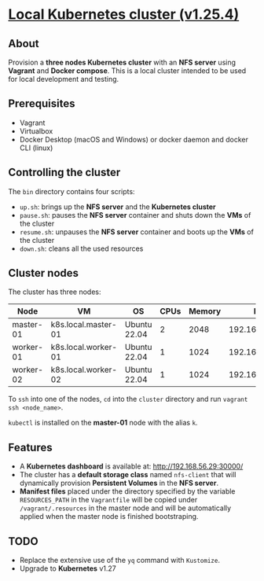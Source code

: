 # [Local Kubernetes cluster (v1.25.4)](../README.md)

## About

Provision a **three nodes Kubernetes cluster** with an **NFS server** using **Vagrant** and **Docker compose**. This is a local cluster intended to be used for local development and testing.

## Prerequisites

- Vagrant
- Virtualbox
- Docker Desktop (macOS and Windows) or docker daemon and docker CLI (linux)

## Controlling the cluster

The `bin` directory contains four scripts:

- `up.sh`: brings up the **NFS server** and the **Kubernetes cluster**
- `pause.sh`: pauses the **NFS server** container and shuts down the **VMs** of the cluster
- `resume.sh`: unpauses the **NFS server** container and boots up the **VMs** of the cluster
- `down.sh`: cleans all the used resources

## Cluster nodes

The cluster has three nodes:

| Node      | VM                  | OS           | CPUs | Memory | IP            |
|-----------|---------------------|--------------|------|--------|---------------|
| master-01 | k8s.local.master-01 | Ubuntu 22.04 | 2    | 2048   | 192.168.56.29 |
| worker-01 | k8s.local.worker-01 | Ubuntu 22.04 | 1    | 1024   | 192.168.56.30 |
| worker-02 | k8s.local.worker-02 | Ubuntu 22.04 | 1    | 1024   | 192.168.56.31 |

To `ssh` into one of the nodes, `cd` into the `cluster` directory and run `vagrant ssh <node_name>`.

`kubectl` is installed on the **master-01** node with the alias `k`.

## Features

- A **Kubernetes dashboard** is available at: <http://192.168.56.29:30000/>
- The cluster has a **default storage class** named `nfs-client` that will dynamically provision **Persistent Volumes** in the **NFS server**.
- **Manifest files** placed under the directory specified by the variable `RESOURCES_PATH` in the `Vagrantfile` will be copied under `/vagrant/.resources` in the master node and will be automatically applied when the master node is finished bootstraping.

## TODO

- Replace the extensive use of the `yq` command with `Kustomize`.
- Upgrade to **Kubernetes** v1.27
